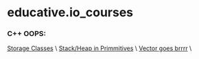 # educative.io_courses

### C++ OOPS:
[Storage Classes](https://codeforwin.org/2017/09/c-storage-classes.html) \\
[Stack/Heap in Primmitives](https://stackoverflow.com/questions/2099695/is-a-java-array-of-primitives-stored-in-stack-or-heap) \\
[Vector goes brrrr](https://embeddedartistry.com/blog/2017/06/21/an-introduction-to-stdvector/#:~:text=std%3A%3Avector%20typically%20allocates,elements%20are%20added%20or%20removed.) \\
